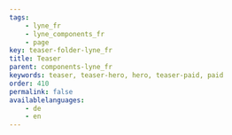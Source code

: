 ```yaml
---
tags: 
    - lyne_fr
    - lyne_components_fr
    - page
key: teaser-folder-lyne_fr
title: Teaser
parent: components-lyne_fr
keywords: teaser, teaser-hero, hero, teaser-paid, paid
order: 410
permalink: false
availablelanguages: 
    - de
    - en
---
```

